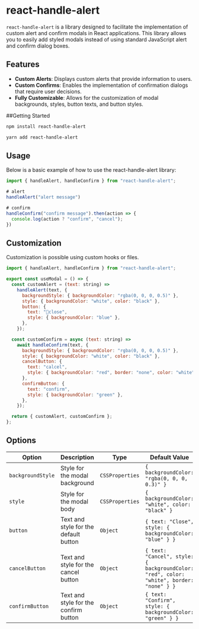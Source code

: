 # react-handle-alert

`react-handle-alert` is a library designed to facilitate the implementation of custom alert and confirm modals in React applications. This library allows you to easily add styled modals instead of using standard JavaScript alert and confirm dialog boxes.

## Features

- **Custom Alerts**: Displays custom alerts that provide information to users.
- **Custom Confirms**: Enables the implementation of confirmation dialogs that require user decisions.
- **Fully Customizable**: Allows for the customization of modal backgrounds, styles, button texts, and button styles.

##Getting Started

```bash
npm install react-handle-alert

yarn add react-handle-alert
```

## Usage
Below is a basic example of how to use the react-handle-alert library:

```javascript
import { handleAlert, handleConfirm } from "react-handle-alert";

# alert
handleAlert("alert message")

# confirm
handleConfirm("confirm message").then(action => {
  console.log(action ? "confirm", "cancel");
})
```

## Customization
Customization is possible using custom hooks or files.

```javascript
import { handleAlert, handleConfirm } from "react-handle-alert";

export const useModal = () => {
  const customAlert = (text: string) =>
    handleAlert(text, {
      backgroundStyle: { backgroundColor: "rgba(0, 0, 0, 0.5)" },
      style: { backgroundColor: "white", color: "black" },
      button: {
        text: "close",
        style: { backgroundColor: "blue" },
      },
    });

  const customConfirm = async (text: string) =>
    await handleConfirm(text, {
      backgroundStyle: { backgroundColor: "rgba(0, 0, 0, 0.5)" },
      style: { backgroundColor: "white", color: "black" },
      cancelButton: {
        text: "calcel",
        style: { backgroundColor: "red", border: "none", color: "white" },
      },
      confirmButton: {
        text: "confirm",
        style: { backgroundColor: "green" },
      },
    });

  return { customAlert, customConfirm };
};

```

## Options

| Option           | Description                           | Type             | Default Value                                               |
|------------------|---------------------------------------|------------------|-------------------------------------------------------------|
| `backgroundStyle`| Style for the modal background        | `CSSProperties`  | `{ backgroundColor: "rgba(0, 0, 0, 0.3)" }`                 |
| `style`          | Style for the modal body              | `CSSProperties`  | `{ backgroundColor: "white", color: "black" }`              |
| `button`         | Text and style for the default button | `Object`         | `{ text: "Close", style: { backgroundColor: "blue" } }`     |
| `cancelButton`   | Text and style for the cancel button  | `Object`         | `{ text: "Cancel", style: { backgroundColor: "red", color: "white", border: "none" } }` |
| `confirmButton`  | Text and style for the confirm button | `Object`         | `{ text: "Confirm", style: { backgroundColor: "green" } }`  |

